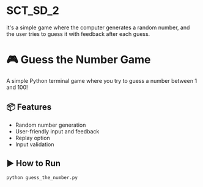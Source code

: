 # SCT_SD_2
it's a simple game where the computer generates a random number, and the user tries to guess it with feedback after each guess.
# 🎮 Guess the Number Game

A simple Python terminal game where you try to guess a number between 1 and 100!

## 📦 Features

- Random number generation
- User-friendly input and feedback
- Replay option
- Input validation

## ▶️ How to Run

```bash
python guess_the_number.py
